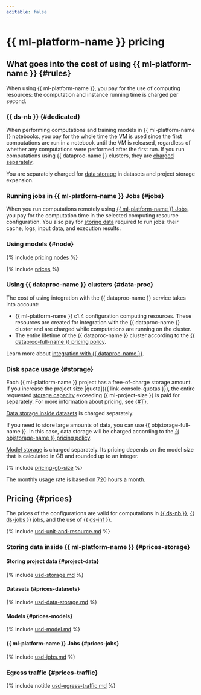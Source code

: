 ```yaml
---
editable: false
---
```


# {{ ml-platform-name }} pricing


## What goes into the cost of using {{ ml-platform-name }} {#rules}

When using {{ ml-platform-name }}, you pay for the use of computing resources: the computation and instance running time is charged per second.

### {{ ds-nb }} {#dedicated}

When performing computations and training models in {{ ml-platform-name }} notebooks, you pay for the whole time the VM is used since the first computations are run in a notebook until the VM is released, regardless of whether any computations were performed after the first run. If you run computations using {{ dataproc-name }} clusters, they are [charged separately](#data-proc).

You are separately charged for [data storage](#storage) in datasets and project storage expansion.

### Running jobs in {{ ml-platform-name }} Jobs {#jobs}

When you run computations remotely using [{{ ml-platform-name }} Jobs](concepts/jobs/index.md), you pay for the computation time in the selected computing resource configuration. You also pay for [storing data](#prices-jobs) required to run jobs: their cache, logs, input data, and execution results.

### Using models {#node}

{% include [pricing nodes](../_includes/datasphere/nodes-pricing-warn.md) %}

{% include [prices](../_includes/datasphere/migration/pricing.md) %}

### Using {{ dataproc-name }} clusters {#data-proc}

The cost of using integration with the {{ dataproc-name }} service takes into account:
* {{ ml-platform-name }} c1.4 configuration computing resources.
   These resources are created for integration with the {{ dataproc-name }} cluster and are charged while computations are running on the cluster.
* The entire lifetime of the {{ dataproc-name }} cluster according to the [{{ dataproc-full-name }} pricing policy](../data-proc/pricing.md).

Learn more about [integration with {{ dataproc-name }}](concepts/data-proc.md).

### Disk space usage {#storage}

Each {{ ml-platform-name }} project has a free-of-charge storage amount. If you increase the project size [quota]({{ link-console-quotas }}), the entire requested [storage capacity](#project-data) exceeding {{ ml-project-size }} is paid for separately. For more information about pricing, see [{#T}](concepts/limits.md).

[Data storage inside datasets](#prices-datasets) is charged separately.

If you need to store large amounts of data, you can use {{ objstorage-full-name }}. In this case, data storage will be charged according to the [{{ objstorage-name }} pricing policy](../storage/pricing.md).

[Model storage](#prices-models) is charged separately. Its pricing depends on the model size that is calculated in GB and rounded up to an integer.

{% include [pricing-gb-size](../_includes/pricing-gb-size.md) %}

The monthly usage rate is based on 720 hours a month.

## Pricing {#prices}

The prices of the configurations are valid for computations in [{{ ds-nb }}](concepts/project.md#mode), [{{ ds-jobs }}](concepts/jobs/index.md) jobs, and the use of [{{ ds-inf }}](../datasphere/concepts/deploy/index.md).




{% include [usd-unit-and-resource.md](../_pricing/datasphere/usd-unit-and-resource.md) %}


### Storing data inside {{ ml-platform-name }} {#prices-storage}

#### Storing project data {#project-data}




{% include [usd-storage.md](../_pricing/datasphere/usd-storage.md) %}


#### Datasets {#prices-datasets}




{% include [usd-data-storage.md](../_pricing/datasphere/usd-dataset.md) %}


#### Models {#prices-models}




{% include [usd-model.md](../_pricing/datasphere/usd-model.md) %}


#### {{ ml-platform-name }} Jobs {#prices-jobs}




{% include [usd-jobs.md](../_pricing/datasphere/usd-jobs.md) %}


### Egress traffic {#prices-traffic}




{% include notitle [usd-egress-traffic.md](../_pricing/usd-egress-traffic.md) %}


